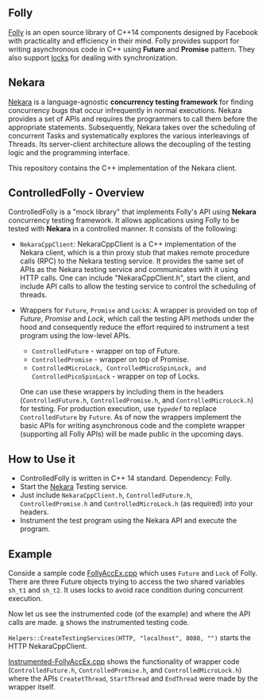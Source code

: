 ## Folly

[Folly](https://github.com/facebook/folly) is an open source library of C++14 components designed by Facebook with practicality and efficiency in their mind. Folly provides support for writing asynchronous code in C++ using **Future** and **Promise** 
pattern. They also support [locks](https://github.com/facebook/folly/blob/master/folly/docs/SmallLocks.md) for dealing with synchronization.

## Nekara

[Nekara](https://github.com/p-org/Nekara) is a language-agnostic **concurrency testing framework** for finding concurrency bugs that occur infrequently in normal executions. Nekara provides a set of APIs and requires the programmers to call them before the appropriate statements. Subsequently, Nekara takes over the scheduling of concurrent Tasks and systematically explores the various interleavings of Threads. Its server-client architecture allows the decoupling of the testing logic and the programming interface.

This repository contains the C++ implementation of the Nekara client.

## ControlledFolly - Overview

ControlledFolly is a "mock library" that implements Folly's API using **Nekara** concurrency testing framework. It allows applications using Folly to be tested with **Nekara** in a controlled manner. It consists of the following:

* `NekaraCppClient`: NekaraCppClient is a C++ implementation of the Nekara client, which is a thin proxy stub that makes remote procedure calls (RPC) to the Nekara testing service. It provides the same set of APIs as the Nekara testing service and communicates with it using HTTP calls. One can include "NekaraCppClient.h", start the client, and include API calls to allow the testing service to control the scheduling of threads.
* Wrappers for `Future`, `Promise` and `Lock`s: A wrapper is provided on top of *Future*, *Promise* and *Lock*, which call the testing API methods under the hood and consequently reduce the effort required to instrument a test program using the low-level APIs.
    * `ControlledFuture` - wrapper on top of Future.
    * `ControlledPromise` - wrapper on top of Promise.
    * `ControlledMicroLock, ControlledMicroSpinLock, and ControlledPicoSpinLock` - wrapper on top of Locks. 
  
  One can use these wrappers by including them in the headers (`ControlledFuture.h`, `ControlledPromise.h`, and `ControlledMicroLock.h`) for testing. For production execution, use *`typedef`* to replace `ControlledFuture` by `Future`. As of now the wrappers implement the basic APIs for writing asynchronous code and the complete wrapper (supporting all Folly APIs) will be made public in the upcoming days.
  
  
## How to Use it

* ControlledFolly is written in C++ 14 standard. Dependency: Folly.
* Start the [Nekara](https://github.com/p-org/Nekara) Testing service.
* Just include `NekaraCppClient.h`, `ControlledFuture.h`, `ControlledPromise.h` and `ControlledMicroLock.h` (as required) into your headers.
* Instrument the test program using the Nekara API and execute the program.


## Example
Conside a sample code [FollyAccEx.cpp](https://github.com/p-org/ControlledFolly/blob/master/FollyTesting/FollyAccEx/FollyAccEx.cpp) which uses `Future` and `Lock` of Folly. There are three Future objects trying to access the two shared variables `sh_t1` and `sh_t2`. It uses locks to avoid race condition during concurrent execution.

Now let us see the instrumented code (of the example) and where the API calls are made. [a]() shows the instrumented testing code.

`Helpers::CreateTestingServices(HTTP, "localhost", 8080, "")` starts the HTTP NekaraCppClient. 



[Instrumented-FollyAccEx.cpp](https://github.com/p-org/ControlledFolly/blob/master/FollyTesting/FollyTesting/FollyTesting.cpp) shows the functionality of wrapper code (`ControlledFuture.h`, `ControlledPromise.h`, and `ControlledMicroLock.h`) where the APIs `CreatetThread`, `StartThread` and `EndThread` were made by the wrapper itself.
